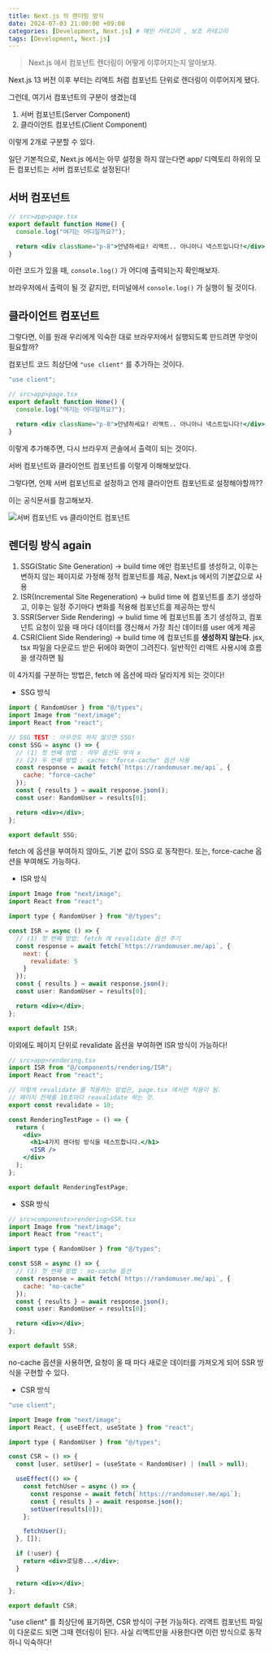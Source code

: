 ```yaml
---
title: Next.js 의 렌더링 방식
date: 2024-07-03 21:00:00 +09:00
categories: [Development, Next.js] # 메인 카테고리 , 보조 카테고리
tags: [Development, Next.js]
---
```


> Next.js 에서 컴포넌트 렌더링이 어떻게 이루어지는지 알아보자.

Next.js 13 버전 이후 부터는 리액트 처럼 컴포넌트 단위로 렌더링이 이루어지게 됐다.

그런데, 여기서 컴포넌트의 구분이 생겼는데

1. 서버 컴포넌트(Server Component)
2. 클라이언트 컴포넌트(Client Component)

이렇게 2개로 구분할 수 있다.

일단 기본적으로, Next.js 에서는 아무 설정을 하지 않는다면 app/ 디렉토리 하위의 모든 컴포넌트는 서버 컴포넌트로 설정된다!

## 서버 컴포넌트

```jsx
// src>app>page.tsx
export default function Home() {
  console.log("여기는 어디일까요?");

  return <div className="p-8">안녕하세요! 리액트.. 아니아니 넥스트입니다!</div>;
}
```

이런 코드가 있을 때, `console.log()` 가 어디에 출력되는지 확인해보자.

브라우저에서 출력이 될 것 같지만, 터미널에서 `console.log()` 가 실행이 될 것이다.

## 클라이언트 컴포넌트

그렇다면, 이를 원래 우리에게 익숙한 대로 브라우저에서 실행되도록 만드려면 무엇이 필요할까?

컴포넌트 코드 최상단에 `"use client"` 를 추가하는 것이다.

```jsx
"use client";

// src>app>page.tsx
export default function Home() {
  console.log("여기는 어디일까요?");

  return <div className="p-8">안녕하세요! 리액트.. 아니아니 넥스트입니다!</div>;
}
```

이렇게 추가해주면, 다시 브라우저 콘솔에서 출력이 되는 것이다.

서버 컴포넌트와 클라이언트 컴포넌트를 이렇게 이해해보았다.

그렇다면, 언제 서버 컴포넌트로 설정하고 언제 클라이언트 컴포넌트로 설정해야할까??

이는 공식문서를 참고해보자.

![서버 컴포넌트 vs 클라이언트 컴포넌트](../assets/img/posts/2024-07-02-NextJS-rendering-1.png)

## 렌더링 방식 again

1. SSG(Static Site Generation) -> build time 에만 컴포넌트를 생성하고, 이후는 변하지 않는 페이지로 가정해 정적 컴포넌트를 제공, Next.js 에서의 기본값으로 사용
2. ISR(Incremental Site Regeneration) -> bulid time 에 컴포넌트를 초기 생성하고, 이후는 일정 주기마다 변화를 적용해 컴포넌트를 제공하는 방식
3. SSR(Server Side Rendering) -> bulid time 에 컴포넌트를 초기 생성하고, 컴포넌트 요청이 있을 때 마다 데이터를 갱신해서 가장 최신 데이터를 user 에게 제공
4. CSR(Client Side Rendering) -> build time 에 컴포넌트를 **생성하지 않는다**. jsx, tsx 파일을 다운로드 받은 뒤에야 화면이 그려진다. 일반적인 리액트 사용시에 흐름을 생각하면 됨

이 4가지를 구분하는 방법은, fetch 에 옵션에 따라 달라지게 되는 것이다!

- SSG 방식

```jsx
import { RandomUser } from "@/types";
import Image from "next/image";
import React from "react";

// SSG TEST : 아무것도 하지 않으면 SSG!
const SSG = async () => {
  // (1) 첫 번째 방법 : 아무 옵션도 부여 x
  // (2) 두 번째 방법 : cache: "force-cache" 옵션 사용
  const response = await fetch(`https://randomuser.me/api`, {
    cache: "force-cache"
  });
  const { results } = await response.json();
  const user: RandomUser = results[0];

  return <div></div>;
};

export default SSG;
```

fetch 에 옵션을 부여하지 않아도, 기본 값이 SSG 로 동작한다. 또는, force-cache 옵션을 부여해도 가능하다.

- ISR 방식

```jsx
import Image from "next/image";
import React from "react";

import type { RandomUser } from "@/types";

const ISR = async () => {
  // (1) 첫 번째 방법: fetch 에 revalidate 옵션 주기
  const response = await fetch(`https://randomuser.me/api`, {
    next: {
      revalidate: 5
    }
  });
  const { results } = await response.json();
  const user: RandomUser = results[0];

  return <div></div>;
};

export default ISR;
```

이외에도 페이지 단위로 revalidate 옵션을 부여하면 ISR 방식이 가능하다!

```jsx
// src>app>rendering.tsx
import ISR from "@/components/rendering/ISR";
import React from "react";

// 이렇게 revalidate 를 적용하는 방법은, page.tsx 에서만 적용이 됨.
// 페이지 전체를 10초마다 reavalidate 하는 것.
export const revalidate = 10;

const RenderingTestPage = () => {
  return (
    <div>
      <h1>4가지 렌더링 방식을 테스트합니다.</h1>
      <ISR />
    </div>
  );
};

export default RenderingTestPage;
```

- SSR 방식

```jsx
// src>components>rendering>SSR.tsx
import Image from "next/image";
import React from "react";

import type { RandomUser } from "@/types";

const SSR = async () => {
  // (1) 첫 번째 방법 : no-cache 옵션
  const response = await fetch(`https://randomuser.me/api`, {
    cache: "no-cache"
  });
  const { results } = await response.json();
  const user: RandomUser = results[0];

  return <div></div>;
};

export default SSR;
```

no-cache 옵션을 사용하면, 요청이 올 때 마다 새로운 데이터를 가져오게 되어 SSR 방식을 구현할 수 있다.

- CSR 방식

```jsx
"use client";

import Image from "next/image";
import React, { useEffect, useState } from "react";

import type { RandomUser } from "@/types";

const CSR = () => {
  const [user, setUser] = (useState < RandomUser) | (null > null);

  useEffect(() => {
    const fetchUser = async () => {
      const response = await fetch(`https://randomuser.me/api`);
      const { results } = await response.json();
      setUser(results[0]);
    };

    fetchUser();
  }, []);

  if (!user) {
    return <div>로딩중...</div>;
  }

  return <div></div>;
};

export default CSR;
```

"use client" 를 최상단에 표기하면, CSR 방식이 구현 가능하다.
리액트 컴포넌트 파일이 다운로드 되면 그때 렌더링이 된다. 사실 리액트만을 사용한다면 이런 방식으로 동작하니 익숙하다!
